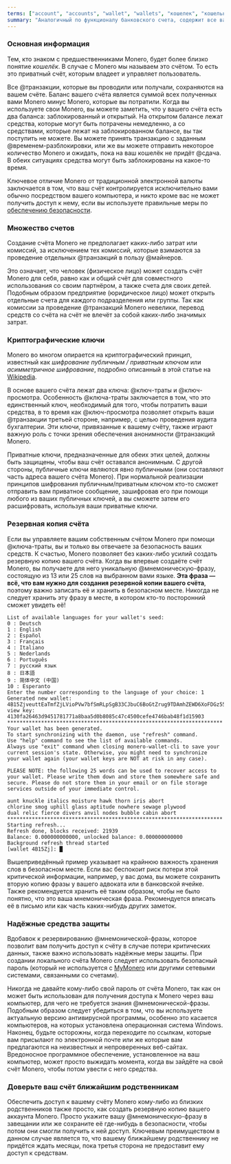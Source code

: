 ```yaml
---
terms: ["account", "accounts", "wallet", "wallets", "кошелек", "кошельки", "счет", "учетная-запись", "счёте", "счёту", "счёта", "счёт"]
summary: "Аналогичный по функционалу банковского счета, содержит все ваши отправленные и полученные транзакции"
---
```


### Основная информация

Тем, кто знаком с предшественниками Monero, будет более близко понятие *кошелёк*. В случае с Monero мы называем это счётом. То есть это приватный счёт, которым владеет и управляет пользователь.

Все @транзакции, которые вы проводили или получали, сохраняются на вашем счёте. Баланс вашего счёта является суммой всех полученных вами Monero минус Monero, которые вы потратили. Когда вы используете свои Monero, вы можете заметить, что у вашего счёта есть два баланса: заблокированный и открытый. На открытом балансе лежат средства, которые могут быть потрачены немедленно, а со средствами, которые лежат на заблокированном балансе, вы так поступить не можете. Вы можете принять транзакцию с заданным @временем-разблокировки, или же вы можете отправить некоторое количество Monero и ожидать, пока на ваш кошелёк не придёт @сдача. В обеих ситуациях средства могут быть заблокированы на какое-то время.

Ключевое отличие Monero от традиционной электронной валюты заключается в том, что ваш счёт контролируется исключительно вами обычно посредством вашего компьютера, и никто кроме вас не может получить доступ к нему, если вы используете правильные меры по [обеспечению безопасности](#practicing-good-security).

### Множество счетов

Создание счёта Monero не предполагает каких-либо затрат или комиссий, за исключением тех комиссий, которые взимаются за проведение отдельных @транзакций в пользу @майнеров.

Это означает, что человек (физическое лицо) может создать счёт Monero для себя, равно как и общий счёт для совместного использования со своим партнёром, а также счета для своих детей. Подобным образом предприятие (юридическое лицо) может открыть отдельные счета для каждого подразделения или группы. Так как комиссии за проведение @транзакций Monero невелики, перевод средств со счёта на счёт не влечёт за собой каких-либо значимых затрат.

### Криптографические ключи

Monero во многом опирается на криптографический принцип, известный как *шифрование публичным / приватным ключом* или *асимметричное шифрование*, подробно описанный в этой статье на [Wikipedia](https://en.wikipedia.org/wiki/Public-key_cryptography).

В основе вашего счёта лежат два ключа: @ключ-траты и @ключ-просмотра. Особенность @ключа-траты заключается в том, что это единственный ключ, необходимый для того, чтобы потратить ваши средства, в то время как @ключ-просмотра позволяет открыть ваши @транзакции третьей стороне, например, с целью проведения аудита бухгалтерии. Эти ключи, привязанные к вашему счёту, также играют важную роль с точки зрения обеспечения анонимности @транзакций Monero.

Приватные ключи, предназначенные для обеих этих целей, должны быть защищены, чтобы ваш счёт оставался анонимным. С другой стороны, публичные ключи являются явно публичными (они составляют часть адреса вашего счёта Monero). При нормальной реализации принципов шифрования публичным/приватным ключом кто-то сможет отправить вам приватное сообщение, зашифровав его при помощи любого из ваших публичных ключей, а вы сможете затем его расшифровать, используя ваши приватные ключи.

### Резервная копия счёта

Если вы управляете вашим собственным счётом Monero при помощи @ключа-траты, вы и только вы отвечаете за безопасность ваших средств. К счастью, Monero позволяет без каких-либо усилий создать резервную копию вашего счёта. Когда вы впервые создаёте счёт Monero, вы получаете для него уникальную  @мнемоническую-фразу, состоящую из 13 или 25 слов на выбранном вами языке. **Эта фраза — всё, что вам нужно для создания резервной копии вашего счёта**, поэтому важно записать её и хранить в безопасном месте. Никогда не следует хранить эту фразу в месте, в котором кто-то посторонний сможет увидеть её!

```
List of available languages for your wallet's seed:
0 : Deutsch
1 : English
2 : Español
3 : Français
4 : Italiano
5 : Nederlands
6 : Português
7 : русский язык
8 : 日本語
9 : 简体中文 (中国)
10 : Esperanto
Enter the number corresponding to the language of your choice: 1
Generated new wallet: 4B15ZjveuttEaTmfZjLVioPVw7bfSmRLpSgB33CJbuC6BoGtZrug9TDAmhZEWD6XoFDGz55bgzisT9Dnv61sbsA6Sa47TYu
view key: 4130fa26463d9451781771a8baa5d0b8085c47c4500cefe4746bab48f1d15903
**********************************************************************
Your wallet has been generated.
To start synchronizing with the daemon, use "refresh" command.
Use "help" command to see the list of available commands.
Always use "exit" command when closing monero-wallet-cli to save your
current session's state. Otherwise, you might need to synchronize
your wallet again (your wallet keys are NOT at risk in any case).

PLEASE NOTE: the following 25 words can be used to recover access to your wallet. Please write them down and store them somewhere safe and secure. Please do not store them in your email or on file storage services outside of your immediate control.

aunt knuckle italics moisture hawk thorn iris abort
chlorine smog uphill glass aptitude nowhere sewage plywood
dual relic fierce divers anvil nodes bubble cabin abort
**********************************************************************
Starting refresh...
Refresh done, blocks received: 21939                            
Balance: 0.000000000000, unlocked balance: 0.000000000000
Background refresh thread started
[wallet 4B15Zj]: █

```

Вышеприведённый пример указывает на крайнюю важность хранения слов в безопасном месте. Если вас беспокоит риск потери этой критической информации, например, у вас дома, вы можете сохранить вторую копию фразы у вашего адвоката или в банковской ячейке. Также рекомендуется хранить её таким образом, чтобы не было понятно, что это ваша мнемоническая фраза. Рекомендуется вписать её в письмо или как часть каких-нибудь других заметок.

### Надёжные средства защиты

Вдобавок к резервированию @мнемонической-фразы, которое позволит вам получить доступ к счёту в случае потери критических данных, также важно использовать надёжные меры защиты. При создании локального счёта Monero следует использовать безопасный пароль (который не используется с [MyMonero](https://mymonero.com) или другими сетевыми системами, связанными со счетами).

Никогда не давайте кому-либо свой пароль от счёта Monero, так как он может быть использован для получения доступа к Monero через ваш компьютер, для чего не требуется знания @мнемонической-фразы. Подобным образом следует убедиться в том, что вы используете актуальную версию антивирусной программы, особенно это касается компьютеров, на которых установлена операционная система Windows. Наконец, будьте осторожны, когда переходите по ссылкам, которые вам присылают по электронной почте или же которые вам предлагаются на неизвестных и непроверенных веб-сайтах. Вредоносное программное обеспечение, установленное на ваш компьютер, может просто выжидать момента, когда вы зайдёте на свой счёт Monero, чтобы потом увести с него средства.

### Доверьте ваш счёт ближайшим родственникам

Обеспечить доступ к вашему счёту Monero кому-либо из близких родственников также просто, как создать резервную копию вашего аккаунта Monero. Просто укажите вашу @мнемоническую-фразу в завещании или же сохраните её где-нибудь в безопасности, чтобы потом они смогли получить к ней доступ. Ключевым преимуществом в данном случае является то, что вашему ближайшему родственнику не придётся ждать месяцы, пока третья сторона не предоставит ему доступ к средствам.
